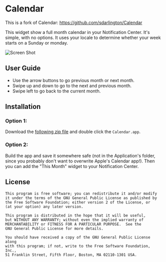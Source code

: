 # Calendar

This is a fork of Calendar:
https://github.com/sdarlington/Calendar

This widget show a full month calendar in your Notification Center. It's simple, with no options. It uses your locale to determine whether your week starts on a Sunday or monday.

<!-- ![Screen shot](https://raw.githubusercontent.com/sdarlington/Calendar/images/today-widget.png) -->

![Screen Shot](http://i.imgur.com/W93dFZs.png?1)

## User Guide

- Use the arrow buttons to go previous month or next month.
- Swipe up and down to go to the next and previous month.
- Swipe left to go back to the current month.


## Installation


### Option 1:

Download the [following zip file](https://www.dropbox.com/s/dtyxw1n7g6ei1uj/Calendar-Widget.zip?dl=0) and double click the `Calendar.app`.



### Option 2:

Build the app and save it somewhere safe (not in the Application's folder, since you probably don't want to overwrite Apple's Calendar app!). Then you can add the "This Month" widget to your Notification Center.


## License

    This program is free software; you can redistribute it and/or modify
    it under the terms of the GNU General Public License as published by
    the Free Software Foundation; either version 2 of the License, or
    (at your option) any later version.

    This program is distributed in the hope that it will be useful,
    but WITHOUT ANY WARRANTY; without even the implied warranty of
    MERCHANTABILITY or FITNESS FOR A PARTICULAR PURPOSE.  See the
    GNU General Public License for more details.

    You should have received a copy of the GNU General Public License along
    with this program; if not, write to the Free Software Foundation, Inc.,
    51 Franklin Street, Fifth Floor, Boston, MA 02110-1301 USA.
